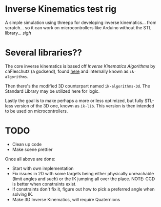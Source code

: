 # Inverse Kinematics test rig

A simple simulation using threepp for developing inverse kinematics... from scratch... so it can work on microcontrollers like Arduino without the STL library... *sigh*

# Several libraries??
The core inverse kinematics is based off *Inverse Kinematics Algorithms* by chFleschutz (a godsend), found [here](https://github.com/chFleschutz/inverse-kinematics-algorithms) and internally known as `ik-algorithms`.

Then there's the modified 3D counterpart named `ik-algorithms-3d`. The Standard Library may be utilized here for logic. 

Lastly the goal is to make perhaps a more or less optimized, but fully STL-less version of the 3D one, known as `ik-lib`. This version is then intended to be used on microcontrollers.

# TODO
- Clean up code
- Make scene prettier

Once all above are done:
- Start with own implementation
- Fix issues in 2D with some targets being either physically unreachable (limit angles and such) or the IK jumping all over the place. NOTE: CCD is better when constraints exist.
- If constraints don't fix it, figure out how to pick a preferred angle when solving IK.
- Make 3D Inverse Kinematics, will require Quaternions
